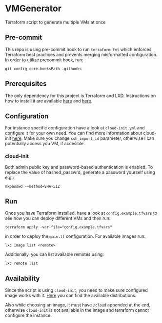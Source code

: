 # VMGenerator

Terraform script to generate multiple VMs at once

## Pre-commit

This repo is using pre-commit hook to run `terraform fmt` which enforces Terraform best practices and prevents merging misformatted configuration. In order to utilize precommit hook, run:

	git config core.hooksPath .githooks

## Prerequisites

The only dependency for this project is Terraform and LXD. Instructions on how to install it are available [here](https://learn.hashicorp.com/tutorials/terraform/install-cli) and [here](https://linuxcontainers.org/lxd/getting-started-cli/).

## Configuration

For instance specific configuration have a look at `cloud-init.yml` and configure it for your own need. You can find more information about cloud-init [here](https://cloudinit.readthedocs.io/en/latest/index.html).
Make sure you change `ssh_import_id` parameter, otherwise I can potentially access you VM, if accesible.

### cloud-init

Both admin public key and password-based authentication is enabled.
To replace the value of hashed_passwrd, generate a password yourself using e.g.:

	mkpasswd --method=SHA-512

## Run

Once you have Terraform installed, have a look at `config.example.tfvars` to see how you can deploy different VMs and then run:

    terraform apply -var-file="config.example.tfvars"
    
in order to deploy the `main.tf` configuration. For available images run:

    lxc image list <remote>

Additionally, you can list available remotes using:

    lxc remote list

## Availability

Since the script is using `cloud-init`, you need to make sure configured image works with it. [Here](https://cloudinit.readthedocs.io/en/latest/topics/availability.html) you can find the available distributions.

Also while choosing an image, it must have `/cloud` appended at the end, otherwise `cloud-init` is not available in the image and terraform cannot configure the instance.
